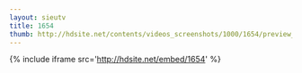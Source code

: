 ```yaml
---
layout: sieutv
title: 1654
thumb: http://hdsite.net/contents/videos_screenshots/1000/1654/preview_360p.mp4.jpg
---
```

{% include iframe src='http://hdsite.net/embed/1654' %}
 
